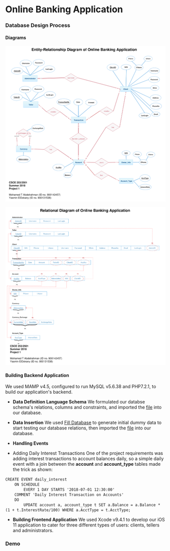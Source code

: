 # Online Banking Application

### Database Design Process
#### Diagrams
![alt text](https://raw.githubusercontent.com/Dokany/OnBank/master/Documentation/ERD.png?token=ALCu3DH-8Gs7xCZNB7wyEkXfmvQ6WtwFks5bRhtwwA%3D%3D "ER Diagram")

![alt text](https://raw.githubusercontent.com/Dokany/OnBank/master/Documentation/Relational.png?token=ALCu3FK-c1XsKvCAN9noGtmBM2CjPT8Nks5bRhuXwA%3D%3D "Relational Diagram")

#### Building Backend Application
We used MAMP v4.5, configured to run MySQL v5.6.38 and PHP7.2.1, to build our application's backend.
- **Data Definition Language Schema**
We formulated our databse schema's relations, columns and constraints, and imported the [file](./mysql/BankData.sql) into our database.

- **Data Insertion**
We used [Fill Database](http://filldb.info/) to generate initial dummy data to start testing our database relations, then imported the [file](./mysql/BankData.sql) into our database.

- **Handling Events**
 - Adding Daily Interest Transactions
One of the project requirements was adding interest transactions to account balances daily, so a simple daily event with a join between the **account** and **account_type** tables made the trick as shown:
~~~ mysql
CREATE EVENT daily_interest
	ON SCHEDULE
    	EVERY 1 DAY STARTS '2018-07-01 12:30:00'
	COMMENT 'Daily Interest Transaction on Accounts'
    DO 
    	UPDATE account a, account_type t SET a.Balance = a.Balance * (1 + t.InterestRate/100) WHERE a.AcctType = t.AcctType;
~~~

- **Building Frontend Application**
We used Xcode v9.4.1 to develop our iOS 11 application to cater for three different types of users: clients, tellers and administrators.


### Demo
